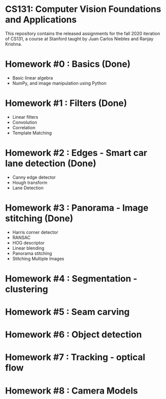 # CS131: Computer Vision Foundations and Applications

This repository contains the released assignments for the fall 2020 iteration of CS131, a course at Stanford taught by Juan Carlos Niebles and Ranjay Krishna.

# Homework #0 : Basics (Done)
* Basic linear algebra
* NumPy, and image manipulation using Python

# Homework #1 : Filters (Done)
* Linear filters
* Convolution 
* Correlation
* Template Matching
# Homework #2 : Edges - Smart car lane detection (Done)
* Canny edge detector
* Hough transform
* Lane Detection
# Homework #3 : Panorama - Image stitching (Done)
* Harris corner detector
* RANSAC
* HOG descriptor
* Linear blending
* Panorama stitching
* Stitching Multiple Images
# Homework #4 : Segmentation - clustering

# Homework #5 : Seam carving

# Homework #6 : Object detection

# Homework #7 : Tracking - optical flow

# Homework #8 : Camera Models
